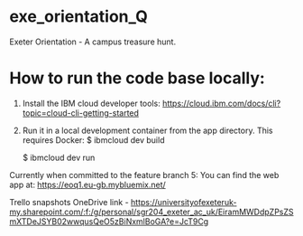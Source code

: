 # exe_orientation_Q
Exeter Orientation - A campus treasure hunt.

# How to run the code base locally:
1. Install the IBM cloud developer tools:
	https://cloud.ibm.com/docs/cli?topic=cloud-cli-getting-started
2. Run it in a local development container from the app directory. This requires Docker:
	$ ibmcloud dev build

	$ ibmcloud dev run

Currently when committed to the feature branch 5:
You can find the web app at: https://eoq1.eu-gb.mybluemix.net/

Trello snapshots OneDrive link - https://universityofexeteruk-my.sharepoint.com/:f:/g/personal/sgr204_exeter_ac_uk/EiramMWDdpZPsZSmXTDeJSYB02wwqusQeO5zBiNxmlBoGA?e=JcT9Cg
